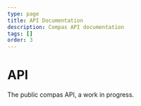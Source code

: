 ```yaml
---
type: page
title: API Documentation
description: Compas API documentation
tags: []
order: 3
---
```


# API

The public compas API, a work in progress.
